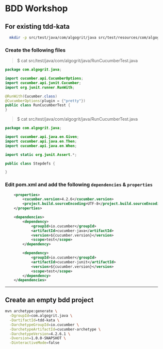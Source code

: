 # BDD Workshop

## For existing tdd-kata

```bash
  mkdir -p src/test/java/com/algogrit/java src/test/resources/com/algogrit/java
```

### Create the following files

> $ cat src/test/java/com/algogrit/java/RunCucumberTest.java

```java
package com.algogrit.java;

import cucumber.api.CucumberOptions;
import cucumber.api.junit.Cucumber;
import org.junit.runner.RunWith;

@RunWith(Cucumber.class)
@CucumberOptions(plugin = {"pretty"})
public class RunCucumberTest {
}
```

> $ cat src/test/java/com/algogrit/java/RunCucumberTest.java

```java
package com.algogrit.java;

import cucumber.api.java.en.Given;
import cucumber.api.java.en.Then;
import cucumber.api.java.en.When;

import static org.junit.Assert.*;

public class Stepdefs {

}
```

### Edit pom.xml and add the following `dependencies` & `properties`

```xml
    <properties>
        <cucumber.version>4.2.6</cucumber.version>
        <project.build.sourceEncoding>UTF-8</project.build.sourceEncoding>
    </properties>

    <dependencies>
        <dependency>
            <groupId>io.cucumber</groupId>
            <artifactId>cucumber-java</artifactId>
            <version>${cucumber.version}</version>
            <scope>test</scope>
        </dependency>

        <dependency>
            <groupId>io.cucumber</groupId>
            <artifactId>cucumber-junit</artifactId>
            <version>${cucumber.version}</version>
            <scope>test</scope>
        </dependency>
    </dependencies>
```

---

## Create an empty bdd project

```bash
mvn archetype:generate \
  -DgroupId=com.algogrit.java \
  -DartifactId=tdd-kata \
  -DarchetypeGroupId=io.cucumber \
  -DarchetypeArtifactId=cucumber-archetype \
  -DarchetypeVersion=4.2.6.1 \
  -Dversion=1.0.0-SNAPSHOT \
  -DinteractiveMode=false
```
